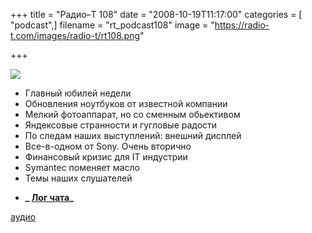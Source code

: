 +++
title = "Радио–Т 108"
date = "2008-10-19T11:17:00"
categories = [ "podcast",]
filename = "rt_podcast108"
image = "https://radio-t.com/images/radio-t/rt108.png"

+++

![](https://radio-t.com/images/radio-t/rt108.png)

- Главный юбилей недели
- Обновления ноутбуков от известной компании
- Мелкий фотоаппарат, но со сменным обьективом
- Яндексовые странности и гугловые радости
- По следам наших выступлений: внешний дисплей
- Все-в-одном от Sony. Очень вторично
- Финансовый кризис для IT индустрии
- Symantec поменяет масло
- Темы наших слушателей

* **_ [Лог чата](http://chat.radio-t.com/logs/radio-t-108.html)_**

[аудио](http://cdn.radio-t.com/rt_podcast108.mp3)
<audio src="http://cdn.radio-t.com/rt_podcast108.mp3" preload="none"></audio>